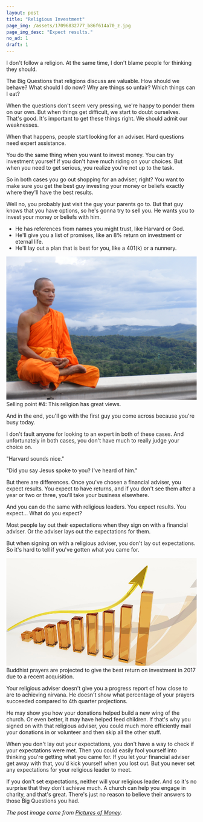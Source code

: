 ```yaml
---
layout: post
title: "Religious Investment"
page_img: /assets/17096832777_b86f614a70_z.jpg
page_img_desc: "Expect results."
no_ad: 1
draft: 1
---
```


I don't follow a religion. At the same time, I don't blame people for thinking they should.

The Big Questions that religions discuss are valuable. How should we behave? What should I do now? Why are things so unfair? Which things can I eat?

When the questions don't seem very pressing, we're happy to ponder them on our own. But when things get difficult, we start to doubt ourselves. That's good. It's important to get these things right. We should admit our weaknesses.

When that happens, people start looking for an adviser. Hard questions need expert assistance.

You do the same thing when you want to invest money. You can try investment yourself if you don't have much riding on your choices. But when you need to get serious, you realize you're not up to the task.

So in both cases you go out shopping for an adviser, right? You want to make sure you get the best guy investing your money or beliefs exactly where they'll have the best results.

Well no, you probably just visit the guy your parents go to. But that guy knows that you have options, so he's gonna try to sell you. He wants you to invest your money or beliefs with him. 

* He has references from names you might trust, like Harvard or God.
* He'll give you a list of promises, like an 8% return on investment or eternal life.
* He'll lay out a plan that is best for you, like a 401(k) or a nunnery.

<div class="illustration">
    <img src="/assets/Phra_Ajan_Jerapunyo-Abbot_of_Watkungtaphao..jpg" />
    Selling point #4: This religion has great views.
</div>

And in the end, you'll go with the first guy you come across because you're busy today.

I don't fault anyone for looking to an expert in both of these cases. And unfortunately in both cases, you don't have much to really judge your choice on. 

"Harvard sounds nice."

"Did you say Jesus spoke to you? I've heard of him."

But there are differences. Once you've chosen a financial adviser, you expect results. You expect to have returns, and if you don't see them after a year or two or three, you'll take your business elsewhere.

And you can do the same with religious leaders. You expect results. You expect... What do you expect?

Most people lay out their expectations when they sign on with a financial adviser. Or the adviser lays out the expectations for them.

But when signing on with a religious adviser, you don't lay out expectations. So it's hard to tell if you've gotten what you came for.

<div class="illustration">
    <img src="/assets/graph-163509_960_720.jpg" />
    Buddhist prayers are projected to give the best return on investment in 2017 due to a recent acquisition.
</div>

Your religious adviser doesn't give you a progress report of how close to are to achieving nirvana. He doesn't show what percentage of your prayers succeeded compared to 4th quarter projections.

He may show you how your donations helped build a new wing of the church. Or even better, it may have helped feed children. If that's why you signed on with that religious adviser, you could much more efficiently mail your donations in or volunteer and then skip all the other stuff.

When you don't lay out your expectations, you don't have a way to check if your expectations were met. Then you could easily fool yourself into thinking you're getting what you came for. If you let your financial adviser get away with that, you'd kick yourself when you lost out. But you never set any expectations for your religious leader to meet.

If you don't set expectations, neither will your religious leader. And so it's no surprise that they don't achieve much. A church can help you engage in charity, and that's great. There's just no reason to believe their answers to those Big Questions you had.

<i>The post image came from <a href="https://www.flickr.com/photos/pictures-of-money/17096832777">Pictures of Money</a>.</i>
